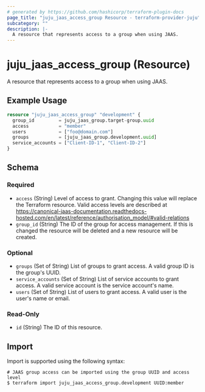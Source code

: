 ```yaml
---
# generated by https://github.com/hashicorp/terraform-plugin-docs
page_title: "juju_jaas_access_group Resource - terraform-provider-juju"
subcategory: ""
description: |-
  A resource that represents access to a group when using JAAS.
---
```


# juju_jaas_access_group (Resource)

A resource that represents access to a group when using JAAS.

## Example Usage

```terraform
resource "juju_jaas_access_group" "development" {
  group_id         = juju_jaas_group.target-group.uuid
  access           = "member"
  users            = ["foo@domain.com"]
  groups           = [juju_jaas_group.development.uuid]
  service_accounts = ["Client-ID-1", "Client-ID-2"]
}
```

<!-- schema generated by tfplugindocs -->
## Schema

### Required

- `access` (String) Level of access to grant. Changing this value will replace the Terraform resource. Valid access levels are described at https://canonical-jaas-documentation.readthedocs-hosted.com/en/latest/reference/authorisation_model/#valid-relations
- `group_id` (String) The ID of the group for access management. If this is changed the resource will be deleted and a new resource will be created.

### Optional

- `groups` (Set of String) List of groups to grant access. A valid group ID is the group's UUID.
- `service_accounts` (Set of String) List of service accounts to grant access. A valid service account is the service account's name.
- `users` (Set of String) List of users to grant access. A valid user is the user's name or email.

### Read-Only

- `id` (String) The ID of this resource.

## Import

Import is supported using the following syntax:

```shell
# JAAS group access can be imported using the group UUID and access level
$ terraform import juju_jaas_access_group.development UUID:member
```
